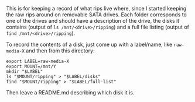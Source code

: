 This is for keeping a record of what rips live where, since I started keeping the raw rips around on removable
SATA drives. Each folder corresponds to one of the drives and should have a description of the drive, the disks
it contains (output of `ls /mnt/<drive>/ripping`) and a full file listing (output of `find /mnt/<drive>/ripping`).

To record the contents of a disk, just come up with a label/name, like `raw-media-X` and then from this directory:

```
export LABEL=raw-media-X
export MOUNT=/mnt/Y
mkdir "$LABEL"
ls "$MOUNT/ripping" > "$LABEL/disks"
find "$MOUNT/ripping" > "$LABEL/full-list"
```

Then leave a README.md describing which disk it is.
